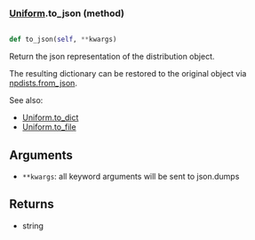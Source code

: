 ### [Uniform](Uniform.md).to_json (method)


```py

def to_json(self, **kwargs)

```



Return the json representation of the distribution object.

The resulting dictionary can be restored to the original object
via [npdists.from_json](npdists.from_json.md).

See also:

* [Uniform.to_dict](Uniform.to_dict.md)
* [Uniform.to_file](Uniform.to_file.md)

Arguments
---------
* `**kwargs`: all keyword arguments will be sent to json.dumps

Returns
--------
* string

